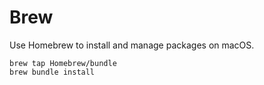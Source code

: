 # Brew

Use Homebrew to install and manage packages on macOS.

```
brew tap Homebrew/bundle
brew bundle install
```
